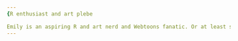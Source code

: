 ```yaml
---
{R enthusiast and art plebe

Emily is an aspiring R and art nerd and Webtoons fanatic. Or at least she strives to be. She spends most of her time reading aRticles, liking all the beautiful art work of others on Instagram, and getting pulled into the stories and art in comics. She currently works in local government and low-key loves it.}
---
```

